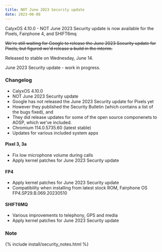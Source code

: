 ```yaml
---
title: NOT June 2023 Security update
date: 2023-06-08
---
```


CalyxOS 4.10.0 - NOT June 2023 Security update is now available for the Pixels, Fairphone 4, and SHIFT6mq

~~We're still waiting for Google to release the June 2023 Security update for Pixels, but figured we'd release a build in the interim.~~

Released to stable on Wednesday, June 14.

June 2023 Security update - work in progress.

### Changelog
* CalyxOS 4.10.0
* NOT June 2023 Security update
* Google has not released the June 2023 Security update for Pixels yet
* However they published the Security Bulletin (which contains a list of the bugs fixed), and
* They did release updates for some of the open source componenets to AOSP, which we've included.
* Chromium 114.0.5735.60 (latest stable)
* Updates for various included system apps

#### Pixel 3, 3a
* Fix low microphone volume during calls
* Apply kernel patches for June 2023 Security update

#### FP4
* Apply kernel patches for June 2023 Security update
* Compatibility when installing from latest stock ROM, Fairphone OS FP4.SP29.B.069.20230510

#### SHIFT6MQ
* Various improvements to telephony, GPS and media
* Apply kernel patches for June 2023 Security update

### Note

{% include install/security_notes.html %}
